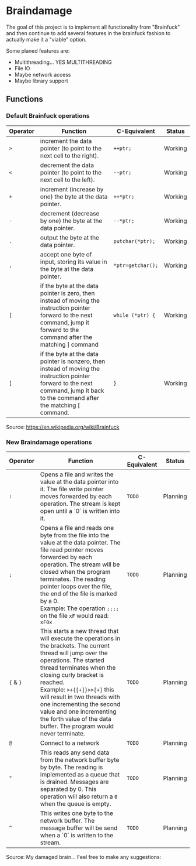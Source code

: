 # Braindamage
 The goal of this project is to implement all functionality from "Brainfuck" and then continue to add several features in the brainfuck fashion to actually make it a "viable" option.

Some planed features are:
  * Multithreading... YES MULTITHREADING
  * File IO
  * Maybe network access
  * Maybe library support

## Functions
### Default Brainfuck operations
| Operator | Function | C-Equivalent | Status |
|---|---|---|---|
| `>` | increment the data pointer (to point to the next cell to the right). | `++ptr;` | Working |
| `<` | decrement the data pointer (to point to the next cell to the left).  | `--ptr;` | Working |
| `+` | increment (increase by one) the byte at the data pointer. | `++*ptr;` | Working |
| `-` | decrement (decrease by one) the byte at the data pointer. | `--*ptr;` | Working |
| `.` | output the byte at the data pointer.  | `putchar(*ptr);` | Working |
| `,` | accept one byte of input, storing its value in the byte at the data pointer.  | `*ptr=getchar();` | Working |
| `[` | if the byte at the data pointer is zero, then instead of moving the instruction pointer forward to the next command, jump it forward to the command after the matching ] command | `while (*ptr) {` | Working |
| `]` | if the byte at the data pointer is nonzero, then instead of moving the instruction pointer forward to the next command, jump it back to the command after the matching [ command. | `}` | Working |

Source: https://en.wikipedia.org/wiki/Brainfuck

### New Braindamage operations
| Operator | Function | C-Equivalent | Status |
|---|---|---|---|
| `:` | Opens a file and writes the value at the data pointer into it. The file write pointer moves forwarded by each operation. The stream is kept open until a ´0´ is written into it. | `TODO` | Planning |
| `;` | Opens a file and reads one byte from the file into the value at the data pointer. The file read pointer moves forwarded by each operation. The stream will be closed when the program terminates. The reading pointer loops over the file, the end of the file is marked by a 0. <br> Example: The operation `;;;;` on the file `xF` would read: `xF0x` | `TODO` | Planning |
|`{` & `}`| This starts a new thread that will execute the operations in the brackets. The current thread will jump over the operations. The started thread terminates when the closing curly bracket is reached.<br> Example: `>+{[+]}>>[+]` this will result in two threads with one incrementing the second value and one incrementing the forth value of the data buffer. The program would never terminate. | `TODO` | Planning |
|`@`| Connect to a network | `TODO` | Planning |
|`°`| This reads any send data from the network buffer byte by byte. The reading is implemented as a queue that is drained. Messages are separated by 0. This operation will also return a `0` when the queue is empty. | `TODO` | Planning |
|`^`| This writes one byte to the network buffer. The message buffer will be send when a ´0´ is written to the stream. | `TODO` | Planning |

Source: My damaged brain... Feel free to make any suggestions: